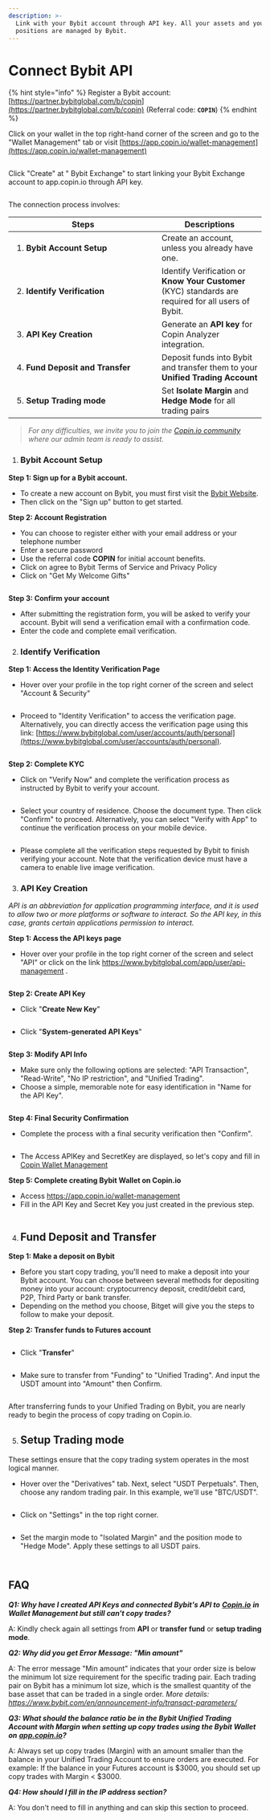 ```yaml
---
description: >-
  Link with your Bybit account through API key. All your assets and your
  positions are managed by Bybit.
---
```


# Connect Bybit API

{% hint style="info" %}
Register a Bybit account: [https://partner.bybitglobal.com/b/copin](https://partner.bybitglobal.com/b/copin) (Referral code: **`COPIN`**)
{% endhint %}

Click on your wallet in the top right-hand corner of the screen and go to the "Wallet Management" tab or visit [https://app.copin.io/wallet-management](https://app.copin.io/wallet-management)

<figure><img src="https://decentralab.larksuite.com/space/api/box/stream/download/asynccode/?code=ZjJhOWQxMjgzMWFlYzk5MjY5ZTJlNzkyNTc5ZDE3ZDJfZjhBck9kSFpZMWg1NUo3bFZnR1QyWDRsbFo0RWRWbklfVG9rZW46SUJjU2JBUkNlb1JkYzF4ZG1xWHVtOEJNc3VjXzE3MTg4NDkyODM6MTcxODg1Mjg4M19WNA" alt=""><figcaption></figcaption></figure>

Click "Create" at " Bybit Exchange" to start linking your Bybit Exchange account to app.copin.io through API key.

<figure><img src="https://decentralab.larksuite.com/space/api/box/stream/download/asynccode/?code=NmQxNjcyOTk5NTQ1ZjU1ODIzNWVlYjY3MjA4YmQ3YTZfOUNUenBDdmJ3RjE2dFNmM3B5QzhZdjNLaGdRTjJKckpfVG9rZW46VzRKeWJrUTA4b1FsaVV4UWNUeHU4UlRWc2ZnXzE3MTg4NDkyODM6MTcxODg1Mjg4M19WNA" alt=""><figcaption></figcaption></figure>

The connection process involves:

<table data-header-hidden><thead><tr><th width="281">Steps</th><th>Descriptions</th></tr></thead><tbody><tr><td><ol><li><strong>Bybit Account Setup</strong></li></ol></td><td>Create an account, unless you already have one.</td></tr><tr><td><ol start="2"><li><strong>Identify Verification</strong></li></ol></td><td>Identify Verification or <strong>Know Your Customer</strong> (KYC) standards are required for all users of Bybit.</td></tr><tr><td><ol start="3"><li><strong>API Key Creation</strong></li></ol></td><td>Generate an <strong>API key</strong> for Copin Analyzer integration.</td></tr><tr><td><ol start="4"><li><strong>Fund Deposit and Transfer</strong></li></ol></td><td>Deposit funds into Bybit and transfer them to your <strong>Unified Trading Account</strong></td></tr><tr><td><ol start="5"><li><strong>Setup Trading mode</strong></li></ol></td><td>Set <strong>Isolate Margin</strong> and <strong>Hedge Mode</strong> for all trading pairs</td></tr></tbody></table>

> _For any difficulties, we invite you to join the_ [_Copin.io community_](https://t.me/copin\_io) _where our admin team is ready to assist._

1. ### **Bybit Account Setup**

**Step 1: Sign up for a Bybit account.**

* To create a new account on Bybit, you must first visit the [Bybit Website](https://partner.bybitglobal.com/b/copin).
* Then click on the "Sign up" button to get started.

**Step 2: Account Registration**

* You can choose to register either with your email address or your telephone number
* Enter a secure password
* Use the referral code **COPIN** for initial account benefits.
* Click on agree to Bybit Terms of Service and Privacy Policy
* Click on "Get My Welcome Gifts"

<figure><img src="https://decentralab.larksuite.com/space/api/box/stream/download/asynccode/?code=NTc5MjY5YTljNzA4NmVmOTVmNDcwMDUwYzFhYzZkMTdfaUZpTk1SVmlyS3ExSExsTHNjQjBBTXpaY0VhVzZUeDJfVG9rZW46VTNIZGJrV3QxbzR3MXl4OEVwZnVPbVNqc2tnXzE3MTg4NDkyODM6MTcxODg1Mjg4M19WNA" alt=""><figcaption></figcaption></figure>

**Step 3: Confirm your account**

* After submitting the registration form, you will be asked to verify your account. Bybit will send a verification email with a confirmation code.
* Enter the code and complete email verification.

2. ### **Identify Verification**

**Step 1: Access the Identity Verification Page**

* Hover over your profile in the top right corner of the screen and select "Account & Security"

<figure><img src="https://decentralab.larksuite.com/space/api/box/stream/download/asynccode/?code=ODBjZWQ3M2U3ODNjODNlM2UyNzE2YjI5Y2Y4MmEzYWVfbWZJclZIcHljUmpWemlwbGJLV2xDMWp5UDhSSHlnaGFfVG9rZW46UEU3ZGJRMTNvbzZ0TlV4RlFVSXVuVDhFczd0XzE3MTg4NDkyODM6MTcxODg1Mjg4M19WNA" alt=""><figcaption></figcaption></figure>

* Proceed to "Identity Verification" to access the verification page. Alternatively, you can directly access the verification page using this link: [https://www.bybitglobal.com/user/accounts/auth/personal](https://www.bybitglobal.com/user/accounts/auth/personal).

<figure><img src="https://decentralab.larksuite.com/space/api/box/stream/download/asynccode/?code=MzUxYWU4ZmFmMjQwYTBjZmU1NDhkMWNmODYxYThlMTJfNkRnY3pOVU1oN2FQSUh1ZUx3ZkxzNHpncDJPVWRSWmtfVG9rZW46SVBUWWJOdHpyb0tVNWd4a1NmQnUzU0NGc0k2XzE3MTg4NDkyODM6MTcxODg1Mjg4M19WNA" alt=""><figcaption></figcaption></figure>

**Step 2: Complete KYC**

* Click on "Verify Now" and complete the verification process as instructed by Bybit to verify your account.

<figure><img src="https://decentralab.larksuite.com/space/api/box/stream/download/asynccode/?code=ZDdkMDg3ODg0MjRiNmJlMzAxODgyZTA5ZjYxMjNmOTdfdlNDcGxxUWpwZE1kNHdoazdnQmszQUQzN1FsVE94dENfVG9rZW46R3JOcGJ0RlFob1RneVF4UG9XenVNQkU3c0tlXzE3MTg4NDkyODM6MTcxODg1Mjg4M19WNA" alt=""><figcaption></figcaption></figure>

* Select your country of residence. Choose the document type. Then click "Confirm" to proceed. Alternatively, you can select "Verify with App" to continue the verification process on your mobile device.

<figure><img src="https://decentralab.larksuite.com/space/api/box/stream/download/asynccode/?code=ZWRkY2Q3MmFhYzNhMzYwYWFhNzk0NzA1MTRjOGUxMjFfaEpWRElOTVJoQ0pyOFMwQXN5R2dzMXdrcm5kVWlOUVlfVG9rZW46VzFmc2JsTWZRb0VDTVZ4TDgxOXVtUjk0c2djXzE3MTg4NDkyODM6MTcxODg1Mjg4M19WNA" alt=""><figcaption></figcaption></figure>

* Please complete all the verification steps requested by Bybit to finish verifying your account. Note that the verification device must have a camera to enable live image verification.

3. ### **API Key Creation**

_API is an abbreviation for application programming interface, and it is used to allow two or more platforms or software to interact. So the API key, in this case, grants certain applications permission to interact._

**Step 1: Access the API keys page**

* Hover over your profile in the top right corner of the screen and select "API" or click on the link https://www.bybitglobal.com/app/user/api-management .

<figure><img src="https://decentralab.larksuite.com/space/api/box/stream/download/asynccode/?code=MTM0MzRjODYzY2UwODY0MTNlNjAzNjNiNjIyZGI3OWVfdnI5RVZiQnFsVkdIVHFDa01yY0Jtbk0xTzFIRzd3WFBfVG9rZW46WHp4WGJENHJzb0ZxNHZ4alNEUXUxY05YczdlXzE3MTg4NDkyODM6MTcxODg1Mjg4M19WNA" alt=""><figcaption></figcaption></figure>

**Step 2: Create API Key**

* Click "**Create New Key**"

<figure><img src="https://decentralab.larksuite.com/space/api/box/stream/download/asynccode/?code=Nzc0MDM0ZDA5YzE3N2Q3YThiNTk0MGMxNzVmY2ZlMjhfRktTcDhqWnpGdnJTeTNKcldpRXhjM3JkNmN5V2djTVBfVG9rZW46STc2YWJpc0JSb3NwN3N4TnRLTnVvUTNHc0dkXzE3MTg4NDkyODM6MTcxODg1Mjg4M19WNA" alt=""><figcaption></figcaption></figure>

* Click "**System-generated API Keys**"

<figure><img src="https://decentralab.larksuite.com/space/api/box/stream/download/asynccode/?code=YjUwMmRmMjMwYzE0NGFkMDYzODVkMTA0ZDg5MGU2ODBfMGNORENvZkpYbHVRbGlRdXBoNnJRb1JrVXEwdXI0SzBfVG9rZW46RXJwUWI4eGQzb3ZvUHZ4RXJBRnVFUU1lczJkXzE3MTg4NDkyODM6MTcxODg1Mjg4M19WNA" alt=""><figcaption></figcaption></figure>

**Step 3: Modify API Info**

* Make sure only the following options are selected: "API Transaction", "Read-Write", "No IP restriction", and "Unified Trading".
* Choose a simple, memorable note for easy identification in "Name for the API Key".

<figure><img src="https://decentralab.larksuite.com/space/api/box/stream/download/asynccode/?code=Yzk2NGE1YTZiZjJmMzEyM2U2YTAzNzQ5YTNjNzhiMzFfclMycHY4b0ZaMUpQdDhvM1NNOGloS2wza2NkNWsxYnlfVG9rZW46SEpiZWJTQ2lJb2lmZVZ4ZElDSXVDYVRxc3diXzE3MTg4NDkyODM6MTcxODg1Mjg4M19WNA" alt=""><figcaption></figcaption></figure>

**Step 4: Final Security Confirmation**

* Complete the process with a final security verification then "Confirm".

<figure><img src="https://decentralab.larksuite.com/space/api/box/stream/download/asynccode/?code=YmViNTJhNWFlMmQ3ZTIzY2VlNTAyZjM5NTM1ZmFkZDBfMFFSVVdjQThWQW40R2Q4RmROdlZUWVN4T21oTXlRVHJfVG9rZW46VE9zOWJxR2JCb01PaHZ4WmhxeHUwTFlCc2lkXzE3MTg4NDkyODM6MTcxODg1Mjg4M19WNA" alt=""><figcaption></figcaption></figure>

* The Access APIKey and SecretKey are displayed, so let's copy and fill in[ Copin Wallet Management](https://app.copin.io/wallet-management)

**Step 5: Complete creating Bybit Wallet on Copin.io**

* Access https://app.copin.io/wallet-management
* Fill in the API Key and Secret Key you just created in the previous step.

<figure><img src="https://decentralab.larksuite.com/space/api/box/stream/download/asynccode/?code=OTQ3NjQ0NDEyZTNhNGFmM2EyYzMwOTdhZjE5NjViZGVfNUdCS3ZDWm5sRDNFU29RUjNWWXZSZWdCZzJ6Tm9aZDBfVG9rZW46RTNsd2JycDU5bzZ0eGt4Zk9GWnV0UHJYc2RjXzE3MTg4NDkyODM6MTcxODg1Mjg4M19WNA" alt=""><figcaption></figcaption></figure>

4. ## **Fund Deposit and Transfer**

**Step 1: Make a deposit on Bybit**

* Before you start copy trading, you'll need to make a deposit into your Bybit account. You can choose between several methods for depositing money into your account: cryptocurrency deposit, credit/debit card, P2P, Third Party or bank transfer.
* Depending on the method you choose, Bitget will give you the steps to follow to make your deposit.

**Step 2: Transfer funds to Futures account**

<figure><img src="https://decentralab.larksuite.com/space/api/box/stream/download/asynccode/?code=NWZmNDJkMmNmODE2NzBhNzUxNDYxMWU3Nzg0OWRkZjNfUDh4OE1EWWNCWmFZUUZ1cFdLNldnUXYzdWNlOFlEWUpfVG9rZW46VndBaWJnYnhOb3VvNDh4SGxtV3U5c21Ec3ViXzE3MTg4NDkyODM6MTcxODg1Mjg4M19WNA" alt=""><figcaption></figcaption></figure>

* Click "**Transfer**"

<figure><img src="https://decentralab.larksuite.com/space/api/box/stream/download/asynccode/?code=NWM0NmYwOTU3OWRiZTVlZWVjOTc4ZjUxY2EzZGEzNTFfcEdWZ3hXU0QxekJGblk1dVJHRWJiTHZlZTZWTUlkZFZfVG9rZW46QzdjaWI1TUpEb0hGQ1N4OUxpZXUySnlEc25oXzE3MTg4NDkyODM6MTcxODg1Mjg4M19WNA" alt=""><figcaption></figcaption></figure>

* Make sure to transfer from "Funding" to "Unified Trading". And input the USDT amount into "Amount" then Confirm.

<figure><img src="https://decentralab.larksuite.com/space/api/box/stream/download/asynccode/?code=OTE5NmQ3N2FkNDllYzFhODRhYzI1YjA2ODg1ZGFiYTJfSXh5U1ZoaUZEcWNSMTZicTF0YmlpZTBCVjh2Nng5Nk5fVG9rZW46T2taeGIwRkFFb0FDYWd4QUhRanVNVFZMc0JjXzE3MTg4NDkyODM6MTcxODg1Mjg4M19WNA" alt=""><figcaption></figcaption></figure>

After transferring funds to your Unified Trading on Bybit, you are nearly ready to begin the process of copy trading on Copin.io.

5. ## **Setup Trading mode**

These settings ensure that the copy trading system operates in the most logical manner.

* Hover over the "Derivatives" tab. Next, select "USDT Perpetuals". Then, choose any random trading pair. In this example, we'll use "BTC/USDT".

<figure><img src="https://decentralab.larksuite.com/space/api/box/stream/download/asynccode/?code=MDA4NGRjZDQ4NDhlYTA1NjgxYjEwOWYyODBmMDI5MTFfRGF3cGZqYUxPZE1TYWExSmVBb3dycDQ4eVc1QUtNajRfVG9rZW46R1BKWGJ6MXlFb0FXT014ZDZMUnVFODU5czZjXzE3MTg4NDkyODM6MTcxODg1Mjg4M19WNA" alt=""><figcaption></figcaption></figure>

* Click on "Settings" in the top right corner.

<figure><img src="https://decentralab.larksuite.com/space/api/box/stream/download/asynccode/?code=YmU2NmYxNjUwZTdmNDllNDQwMGIzNDM0ZDc4N2U2ODVfdGNyVXA1ZlJ4YzYzTFhCQW80MDFiYVBCbnU2Qmh6ck1fVG9rZW46V2FBWmJtRmZTb3NxUE94dGVXVnU0ZHluc0toXzE3MTg4NDkyODM6MTcxODg1Mjg4M19WNA" alt=""><figcaption></figcaption></figure>

* Set the margin mode to "Isolated Margin" and the position mode to "Hedge Mode". Apply these settings to all USDT pairs.

<figure><img src="https://decentralab.larksuite.com/space/api/box/stream/download/asynccode/?code=ZTVkODViNWIyNDM0N2Y4ODJlYzA2OTVhZGE3MjgzNjhfakV4VmpMYUN4UjdlOWg3cnpOMG1hSWoyY1RMbW1hT3FfVG9rZW46SmhFbmJDbTNpb1EzdUt4dGFyeXVyem1Bc2ZNXzE3MTg4NDkyODM6MTcxODg1Mjg4M19WNA" alt=""><figcaption></figcaption></figure>

<figure><img src="https://decentralab.larksuite.com/space/api/box/stream/download/asynccode/?code=YjRiMmIyY2VkMzc1NDgyMjg5Y2QwYWUwM2I2MWMxODRfdlQwcnplOFhvOW0yZER3SEYyUjBjNjRVMFhnbFVFNTNfVG9rZW46S3V5NmIzTVZDb2d6OHd4Zm5UVHU1TXpvc0liXzE3MTg4NDkyODM6MTcxODg1Mjg4M19WNA" alt=""><figcaption></figcaption></figure>

## FAQ

_**Q1: Why have I created API Keys and connected Bybit's API to**_ [_**Copin.io**_](http://copin.io/) _**in Wallet Management but still can't copy trades?**_

A: Kindly check again all settings from **API** or **transfer fund** or **setup trading mode**.

_**Q2: Why did you get Error Message: "Min amount"**_

A: The error message "Min amount" indicates that your order size is below the minimum lot size requirement for the specific trading pair. Each trading pair on Bybit has a minimum lot size, which is the smallest quantity of the base asset that can be traded in a single order. _More details: https://www.bybit.com/en/announcement-info/transact-parameters/_

_**Q3: What should the balance ratio be in the Bybit Unified Trading Account with Margin when setting up copy trades using the Bybit Wallet on**_ [_**app.copin.io**_](http://app.copin.io/)_**?**_

A: Always set up copy trades (Margin) with an amount smaller than the balance in your Unified Trading Account to ensure orders are executed. For example: If the balance in your Futures account is $3000, you should set up copy trades with Margin < $3000.

_**Q4: How should I fill in the IP address section?**_

A: You don't need to fill in anything and can skip this section to proceed.
